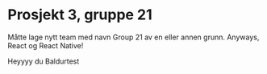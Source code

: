 # Prosjekt 3, gruppe 21 #

Måtte lage nytt team med navn Group 21 av en eller annen grunn. Anyways, React og React Native!

Heyyyy du
Baldurtest